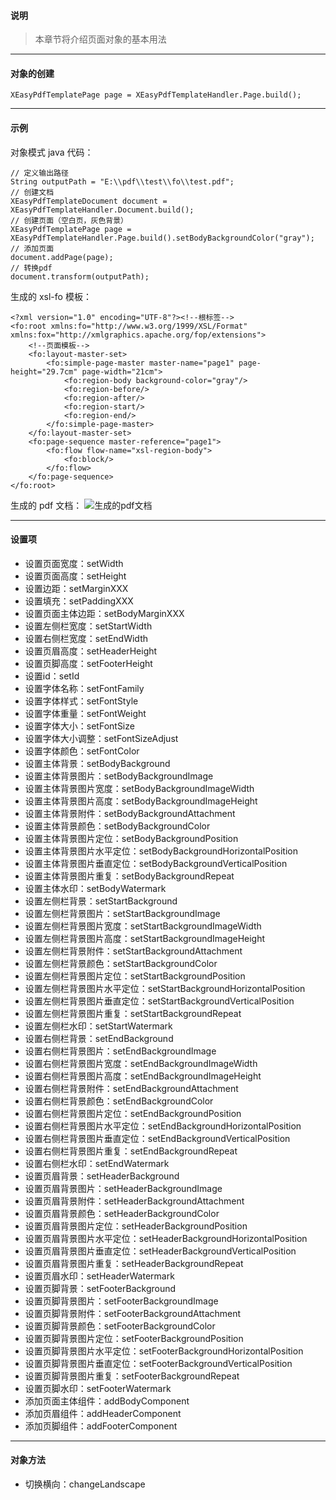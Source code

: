 #### 说明

> 本章节将介绍页面对象的基本用法

---

#### 对象的创建

```
XEasyPdfTemplatePage page = XEasyPdfTemplateHandler.Page.build();
```

---

#### 示例

对象模式 java 代码：
```
// 定义输出路径
String outputPath = "E:\\pdf\\test\\fo\\test.pdf";
// 创建文档
XEasyPdfTemplateDocument document = XEasyPdfTemplateHandler.Document.build();
// 创建页面（空白页，灰色背景）
XEasyPdfTemplatePage page = XEasyPdfTemplateHandler.Page.build().setBodyBackgroundColor("gray");
// 添加页面
document.addPage(page);
// 转换pdf
document.transform(outputPath);
```

生成的 xsl-fo 模板：
```
<?xml version="1.0" encoding="UTF-8"?><!--根标签-->
<fo:root xmlns:fo="http://www.w3.org/1999/XSL/Format" xmlns:fox="http://xmlgraphics.apache.org/fop/extensions">
    <!--页面模板-->
    <fo:layout-master-set>
        <fo:simple-page-master master-name="page1" page-height="29.7cm" page-width="21cm">
            <fo:region-body background-color="gray"/>
            <fo:region-before/>
            <fo:region-after/>
            <fo:region-start/>
            <fo:region-end/>
        </fo:simple-page-master>
    </fo:layout-master-set>
    <fo:page-sequence master-reference="page1">
        <fo:flow flow-name="xsl-region-body">
            <fo:block/>
        </fo:flow>
    </fo:page-sequence>
</fo:root>
```

生成的 pdf 文档：
![生成的pdf文档](https://oscimg.oschina.net/oscnet/up-b4db001cfac2e68f70b2d5d1b19eddde5b9.png)

---

#### 设置项
- 设置页面宽度：setWidth
- 设置页面高度：setHeight
- 设置边距：setMarginXXX
- 设置填充：setPaddingXXX
- 设置页面主体边距：setBodyMarginXXX
- 设置左侧栏宽度：setStartWidth
- 设置右侧栏宽度：setEndWidth
- 设置页眉高度：setHeaderHeight
- 设置页脚高度：setFooterHeight
- 设置id：setId
- 设置字体名称：setFontFamily
- 设置字体样式：setFontStyle
- 设置字体重量：setFontWeight
- 设置字体大小：setFontSize
- 设置字体大小调整：setFontSizeAdjust
- 设置字体颜色：setFontColor
- 设置主体背景：setBodyBackground
- 设置主体背景图片：setBodyBackgroundImage
- 设置主体背景图片宽度：setBodyBackgroundImageWidth
- 设置主体背景图片高度：setBodyBackgroundImageHeight
- 设置主体背景附件：setBodyBackgroundAttachment
- 设置主体背景颜色：setBodyBackgroundColor
- 设置主体背景图片定位：setBodyBackgroundPosition
- 设置主体背景图片水平定位：setBodyBackgroundHorizontalPosition
- 设置主体背景图片垂直定位：setBodyBackgroundVerticalPosition
- 设置主体背景图片重复：setBodyBackgroundRepeat
- 设置主体水印：setBodyWatermark
- 设置左侧栏背景：setStartBackground
- 设置左侧栏背景图片：setStartBackgroundImage
- 设置左侧栏背景图片宽度：setStartBackgroundImageWidth
- 设置左侧栏背景图片高度：setStartBackgroundImageHeight
- 设置左侧栏背景附件：setStartBackgroundAttachment
- 设置左侧栏背景颜色：setStartBackgroundColor
- 设置左侧栏背景图片定位：setStartBackgroundPosition
- 设置左侧栏背景图片水平定位：setStartBackgroundHorizontalPosition
- 设置左侧栏背景图片垂直定位：setStartBackgroundVerticalPosition
- 设置左侧栏背景图片重复：setStartBackgroundRepeat
- 设置左侧栏水印：setStartWatermark
- 设置右侧栏背景：setEndBackground
- 设置右侧栏背景图片：setEndBackgroundImage
- 设置右侧栏背景图片宽度：setEndBackgroundImageWidth
- 设置右侧栏背景图片高度：setEndBackgroundImageHeight
- 设置右侧栏背景附件：setEndBackgroundAttachment
- 设置右侧栏背景颜色：setEndBackgroundColor
- 设置右侧栏背景图片定位：setEndBackgroundPosition
- 设置右侧栏背景图片水平定位：setEndBackgroundHorizontalPosition
- 设置右侧栏背景图片垂直定位：setEndBackgroundVerticalPosition
- 设置右侧栏背景图片重复：setEndBackgroundRepeat
- 设置右侧栏水印：setEndWatermark
- 设置页眉背景：setHeaderBackground
- 设置页眉背景图片：setHeaderBackgroundImage
- 设置页眉背景附件：setHeaderBackgroundAttachment
- 设置页眉背景颜色：setHeaderBackgroundColor
- 设置页眉背景图片定位：setHeaderBackgroundPosition
- 设置页眉背景图片水平定位：setHeaderBackgroundHorizontalPosition
- 设置页眉背景图片垂直定位：setHeaderBackgroundVerticalPosition
- 设置页眉背景图片重复：setHeaderBackgroundRepeat
- 设置页眉水印：setHeaderWatermark
- 设置页脚背景：setFooterBackground
- 设置页脚背景图片：setFooterBackgroundImage
- 设置页脚背景附件：setFooterBackgroundAttachment
- 设置页脚背景颜色：setFooterBackgroundColor
- 设置页脚背景图片定位：setFooterBackgroundPosition
- 设置页脚背景图片水平定位：setFooterBackgroundHorizontalPosition
- 设置页脚背景图片垂直定位：setFooterBackgroundVerticalPosition
- 设置页脚背景图片重复：setFooterBackgroundRepeat
- 设置页脚水印：setFooterWatermark
- 添加页面主体组件：addBodyComponent
- 添加页眉组件：addHeaderComponent
- 添加页脚组件：addFooterComponent

---

#### 对象方法
- 切换横向：changeLandscape
